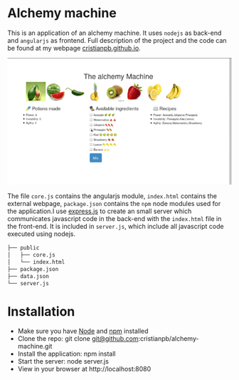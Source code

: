 # Alchemy machine

This is an application of an alchemy machine. It uses `nodejs` as back-end and `angularjs` as frontend.
Full description of the project and the code can be found at my webpage [cristianpb.github.io](https://cristianpb.github.io/blog/alchemy-machine).

![](alchemy.gif)

The file `core.js` contains the angularjs module, `index.html` contains the external webpage, `package.json` contains the `npm` node modules used for the application.I use [express.js](http://expressjs.com/) to create an small server which communicates javascript code in the back-end with the `index.html` file in the front-end. It is included in `server.js`, which include all javascript code executed using nodejs.

```
├── public
│   ├── core.js
│   └── index.html 
├── package.json
├── data.json
└── server.js
```

# Installation

* Make sure you have [Node](https://nodejs.org/en/) and [npm](https://www.npmjs.com/) installed
* Clone the repo: git clone git@github.com:cristianpb/alchemy-machine.git
* Install the application: npm install
* Start the server: node server.js
* View in your browser at http://localhost:8080
